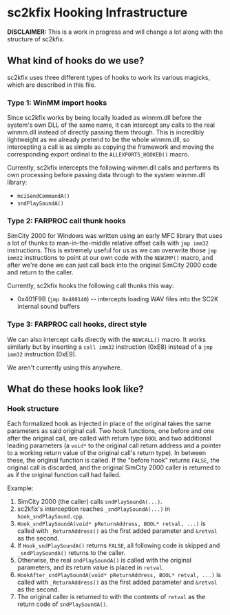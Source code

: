 # sc2kfix Hooking Infrastructure
**DISCLAIMER:** This is a work in progress and will change a lot along with the structure of sc2kfix.

## What kind of hooks do we use?
sc2kfix uses three different types of hooks to work its various magicks, which are described in this file.

### Type 1: WinMM import hooks
Since sc2kfix works by being locally loaded as winmm.dll before the system's own DLL of the same name, it can intercept any calls to the real winmm.dll instead of directly passing them through. This is incredibly lightweight as we already pretend to be the whole winmm.dll, so intercepting a call is as simple as copying the framework and moving the corresponding export ordinal to the `ALLEXPORTS_HOOKED()` macro.

Currently, sc2kfix intercepts the following winmm.dll calls and performs its own processing before passing data through to the system winmm.dll library:
- `mciSendCommandA()`
- `sndPlaySoundA()`

### Type 2: FARPROC call thunk hooks
SimCity 2000 for Windows was written using an early MFC library that uses a lot of thunks to man-in-the-middle relative offset calls with `jmp imm32` instructions. This is extremely useful for us as we can overwrite those `jmp imm32` instructions to point at our own code with the `NEWJMP()` macro, and after we're done we can just call back into the original SimCity 2000 code and return to the caller.

Currently, sc2kfix hooks the following call thunks this way:
- 0x401F9B (`jmp 0x480140`) -- intercepts loading WAV files into the SC2K internal sound buffers

### Type 3: FARPROC call hooks, direct style
We can also intercept calls directly with the `NEWCALL()` macro. It works similarly but by inserting a `call imm32` instruction (0xE8) instead of a `jmp imm32` instruction (0xE9).

We aren't currently using this anywhere.


## What do these hooks look like?

### Hook structure
Each formalized hook as injected in place of the original takes the same parameters as said original call. Two hook functions, one before and one after the original call, are called with return type `BOOL` and two additional leading parameters (a `void*` to the original call return address and a pointer to a working return value of the original call's return type). In between these, the original function is called. If the "before hook" returns `FALSE`, the original call is discarded, and the original SimCity 2000 caller is returned to as if the original function call had failed.

Example:
1. SimCity 2000 (the caller) calls `sndPlaySoundA(...)`.
2. sc2kfix's interception reaches `_sndPlaySoundA(...)` in `hook_sndPlaySound.cpp`.
3. `Hook_sndPlaySoundA(void* pReturnAddress, BOOL* retval, ...)` is called with `_ReturnAddress()` as the first added parameter and `&retval` as the second.
4. If `Hook_sndPlaySoundA()` returns `FALSE`, all following code is skipped and `_sndPlaySoundA()` returns to the caller.
5. Otherwise, the real `sndPlaySoundA()` is called with the original parameters, and its return value is placed in `retval`.
6. `HookAfter_sndPlaySoundA(void* pReturnAddress, BOOL* retval, ...)` is called with `_ReturnAddress()` as the first added parameter and `&retval` as the second.
7. The original caller is returned to with the contents of `retval` as the return code of `sndPlaySoundA()`.
